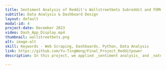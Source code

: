 ```yaml
---
title: Sentiment Analysis of Reddit's Wallstreetbets Subreddit and FOMC Statements
subtitle: Data Analysis & Dashboard Design
layout: default
modal-id: 4
project-date: December 2023
video: Dash_App_Display.mp4
thumbnail: wallstreetbets.png
alt: image-alt
skill: Keywords - Web Scraping, Dashboards, Python, Data Analysis
link: https://github.com/Yu-TingWeng/Final_Project_Redditpower
description: In this project, we applied _sentiment analysis_ and _natural language processing (NLP)_ techniques to investigate the relationship between online discussions on Reddit and official Federal Open Market Committee (FOMC) statements with movements in the stock market. <br> This endeavor showcased our adeptness in _web scraping_ methodologies, where we utilized various tools including the _Selenium_ package for retrieving FOMC statements, _PRAW_ for collecting Reddit posts, and _yfinance_ for obtaining stock prices. <br> We also created two apps, with _Dash_ and _Shiny_, to craft dynamic dashboards showcasing our findings and interactive graphs. This hands-on experience not only honed our analytical skills but also deepened our understanding of market dynamics and the intersection of online discourse with financial trends.

---
```

